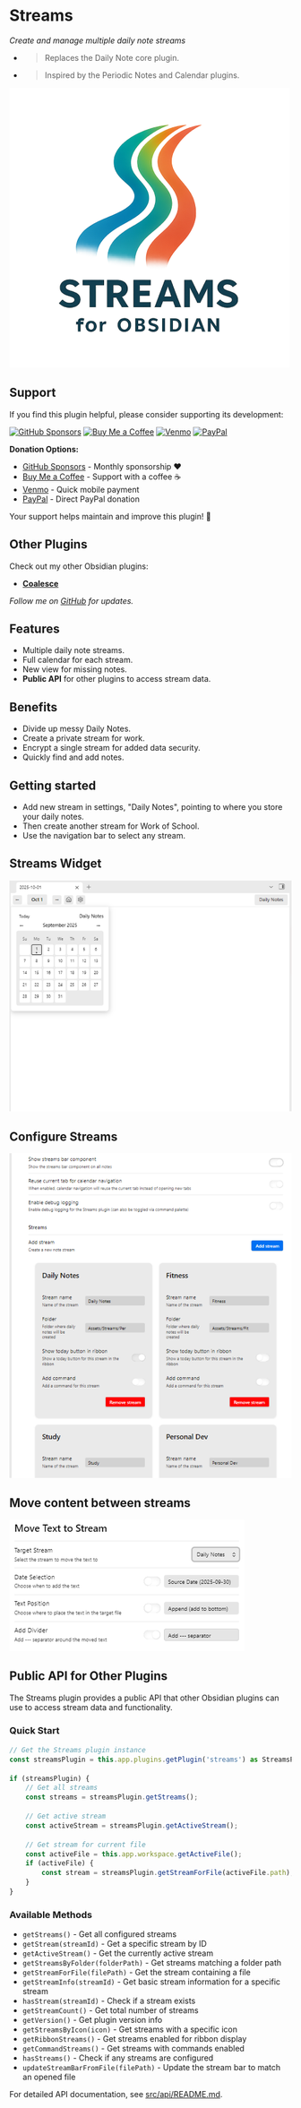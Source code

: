 # Streams

*Create and manage multiple daily note streams*

- > Replaces the Daily Note core plugin.
- > Inspired by the Periodic Notes and Calendar plugins.

![assets/logo-transparent](assets/logo-transparent-500.png)

## Support

If you find this plugin helpful, please consider supporting its development:

[![GitHub Sponsors](https://img.shields.io/badge/GitHub%20Sponsors-❤️-red?style=for-the-badge&logo=github)](https://github.com/sponsors/bfloydd)
[![Buy Me a Coffee](https://img.shields.io/badge/Buy%20Me%20a%20Coffee-☕-yellow?style=for-the-badge&logo=buymeacoffee&logoColor=black)](https://buymeacoffee.com/floydpro)
[![Venmo](https://img.shields.io/badge/Donate%20via%20Venmo-3D95CE?style=for-the-badge&logo=venmo&logoColor=white)](https://venmo.com/floydpro?txn=pay)
[![PayPal](https://img.shields.io/badge/Donate%20via%20PayPal-00457C?style=for-the-badge&logo=paypal&logoColor=white)](https://paypal.me/bfloydd)

**Donation Options:**
- [GitHub Sponsors](https://github.com/sponsors/bfloydd) - Monthly sponsorship ❤️
- [Buy Me a Coffee](https://buymeacoffee.com/floydpro) - Support with a coffee ☕
- [Venmo](https://venmo.com/floydpro?txn=pay) - Quick mobile payment
- [PayPal](https://paypal.me/bfloydd) - Direct PayPal donation

Your support helps maintain and improve this plugin! 🙏

## Other Plugins

Check out my other Obsidian plugins:

- **[Coalesce](https://github.com/bfloydd/coalesce)**

*Follow me on [GitHub](https://github.com/bfloydd) for updates.*

## Features
- Multiple daily note streams.
- Full calendar for each stream.
- New view for missing notes.
- **Public API** for other plugins to access stream data.

## Benefits
- Divide up messy Daily Notes.
- Create a private stream for work.
- Encrypt a single stream for added data security.
- Quickly find and add notes.

## Getting started
- Add new stream in settings, "Daily Notes", pointing to where you store your daily notes.
- Then create another stream for Work of School.
- Use the navigation bar to select any stream.

## Streams Widget
![Streams Widget](assets/new-streams-with-calendar.png)

## Configure Streams
![Configure Streams](assets/new-streams-options.png)

## Move content between streams
![Move Content](assets/new-streams-move.png)

## Public API for Other Plugins

The Streams plugin provides a public API that other Obsidian plugins can use to access stream data and functionality.

### Quick Start
```typescript
// Get the Streams plugin instance
const streamsPlugin = this.app.plugins.getPlugin('streams') as StreamsPlugin;

if (streamsPlugin) {
    // Get all streams
    const streams = streamsPlugin.getStreams();
    
    // Get active stream
    const activeStream = streamsPlugin.getActiveStream();
    
    // Get stream for current file
    const activeFile = this.app.workspace.getActiveFile();
    if (activeFile) {
        const stream = streamsPlugin.getStreamForFile(activeFile.path);
    }
}
```

### Available Methods
- `getStreams()` - Get all configured streams
- `getStream(streamId)` - Get a specific stream by ID
- `getActiveStream()` - Get the currently active stream
- `getStreamsByFolder(folderPath)` - Get streams matching a folder path
- `getStreamForFile(filePath)` - Get the stream containing a file
- `getStreamInfo(streamId)` - Get basic stream information for a specific stream
- `hasStream(streamId)` - Check if a stream exists
- `getStreamCount()` - Get total number of streams
- `getVersion()` - Get plugin version info
- `getStreamsByIcon(icon)` - Get streams with a specific icon
- `getRibbonStreams()` - Get streams enabled for ribbon display
- `getCommandStreams()` - Get streams with commands enabled
- `hasStreams()` - Check if any streams are configured
- `updateStreamBarFromFile(filePath)` - Update the stream bar to match an opened file

For detailed API documentation, see [src/api/README.md](src/api/README.md).
